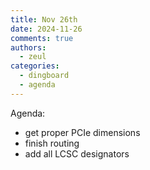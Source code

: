 ```yaml
---
title: Nov 26th
date: 2024-11-26
comments: true
authors:
  - zeul
categories:
  - dingboard
  - agenda
---
```


Agenda:

- get proper PCIe dimensions
- finish routing
- add all LCSC designators